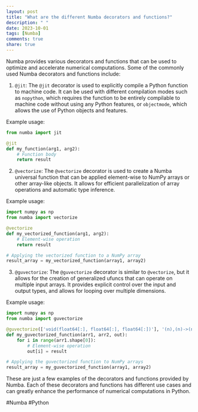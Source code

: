 ```yaml
---
layout: post
title: "What are the different Numba decorators and functions?"
description: " "
date: 2023-10-01
tags: [Numba]
comments: true
share: true
---
```


Numba provides various decorators and functions that can be used to optimize and accelerate numerical computations. Some of the commonly used Numba decorators and functions include:

1. `@jit`: The `@jit` decorator is used to explicitly compile a Python function to machine code. It can be used with different compilation modes such as `nopython`, which requires the function to be entirely compilable to machine code without using any Python features, or `objectmode`, which allows the use of Python objects and features.

Example usage:
```python
from numba import jit

@jit
def my_function(arg1, arg2):
    # Function body
    return result
```

2. `@vectorize`: The `@vectorize` decorator is used to create a Numba universal function that can be applied element-wise to NumPy arrays or other array-like objects. It allows for efficient parallelization of array operations and automatic type inference.

Example usage:
```python
import numpy as np
from numba import vectorize

@vectorize
def my_vectorized_function(arg1, arg2):
    # Element-wise operation
    return result

# Applying the vectorized function to a NumPy array
result_array = my_vectorized_function(array1, array2)
```

3. `@guvectorize`: The `@guvectorize` decorator is similar to `@vectorize`, but it allows for the creation of generalized ufuncs that can operate on multiple input arrays. It provides explicit control over the input and output types, and allows for looping over multiple dimensions.

Example usage:
```python
import numpy as np
from numba import guvectorize

@guvectorize(['void(float64[:], float64[:], float64[:])'], '(n),(n)->(n)')
def my_guvectorized_function(arr1, arr2, out):
    for i in range(arr1.shape[0]):
        # Element-wise operation
        out[i] = result

# Applying the guvectorized function to NumPy arrays
result_array = my_guvectorized_function(array1, array2)
```

These are just a few examples of the decorators and functions provided by Numba. Each of these decorators and functions has different use cases and can greatly enhance the performance of numerical computations in Python.

#Numba #Python